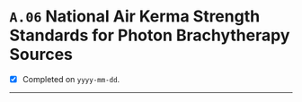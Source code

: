 # `A.06` National Air Kerma Strength Standards for Photon Brachytherapy Sources

- [x] Completed on `yyyy-mm-dd`.

---